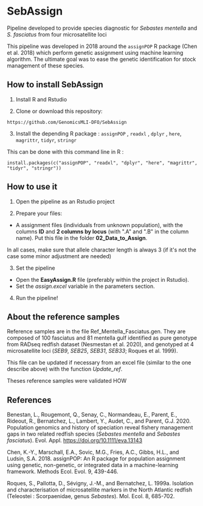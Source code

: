 # SebAssign

Pipeline developed to provide species diagnostic for *Sebastes mentella* and *S. fasciatus* from four microsatellite loci

This pipeline was developed in 2018 around the `assignPOP` R package (Chen et al. 2018) which perform genetic assignment using machine learning algorithm. The ultimate goal was to ease the genetic identification for stock management of these species. 

## How to install SebAssign

1. Install R and Rstudio

2. Clone or download this repository:

`https://github.com/GenomicsMLI-DFO/SebAssign`

3. Install the depending R package : `assignPOP` , `readxl` , `dplyr` , `here`, `magrittr`, `tidyr`, `stringr`

This can be done with this command line in R :

```{r}
install.packages(c("assignPOP", "readxl", "dplyr", "here", "magrittr", "tidyr", "stringr"))
```

## How to use it

1. Open the pipeline as an Rstudio project

2. Prepare your files:

-   A assignment files (individuals from unknown population), with the columns **ID** and **2 columns by locus** (with ".A" and ".B" in the column name). Put this file in the folder **02_Data_to_Assign**.

In all cases, make sure that allele character length is always 3 (if it's not the case some minor adjustment are needed)

3.  Set the pipeline

-   Open the **EasyAssign.R** file (preferably within the project in Rstudio).
-   Set the *assign.excel* variable in the parameters section.

4.  Run the pipeline!

## About the reference samples

Reference samples are in the file Ref_Mentella_Fasciatus.gen. They are composed of 100 fasciatus and 81 mentella gulf identified as pure genotype from RADseq redfish dataset (Nesmestan et al. 2020), and genotyped at 4 microsatellite loci (*SEB9*, *SEB25*, *SEB31*, *SEB33*; Roques et al. 1999).

This file can be updated if necessary from an excel file (similar to the one describe above) with the function *Update_ref*.

Theses reference samples were validated HOW

## References

Benestan, L., Rougemont, Q., Senay, C., Normandeau, E., Parent, E., Rideout, R., Bernatchez, L., Lambert, Y., Audet, C., and Parent, G.J. 2020. Population genomics and history of speciation reveal fishery management gaps in two related redfish species (*Sebastes mentella* and *Sebastes fasciatus*). Evol. Appl. https://doi.org/10.1111/eva.13143

Chen, K.-Y., Marschall, E.A., Sovic, M.G., Fries, A.C., Gibbs, H.L., and Ludsin, S.A. 2018. assignPOP: An R package for population assignment using genetic, non-genetic, or integrated data in a machine-learning framework. Methods Ecol. Evol. 9, 439-446.

Roques, S., Pallotta, D., Sévigny, J.-M., and Bernatchez, L. 1999a. Isolation and characterisation of microsatellite markers in the North Atlantic redfish (Teleostei : Scorpaenidae, genus *Sebastes*). Mol. Ecol. 8, 685-702.
